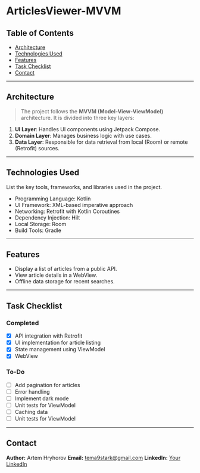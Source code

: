 # ArticlesViewer-MVVM

## Table of Contents
- [Architecture](#architecture)
- [Technologies Used](#technologies-used)
- [Features](#features)
- [Task Checklist](#task-checklist)
- [Contact](#contact)

---

## Architecture
> The project follows the **MVVM (Model-View-ViewModel)** architecture. It is divided into three key layers:
1. **UI Layer**: Handles UI components using Jetpack Compose.
2. **Domain Layer**: Manages business logic with use cases.
3. **Data Layer**: Responsible for data retrieval from local (Room) or remote (Retrofit) sources.

---

## Technologies Used
List the key tools, frameworks, and libraries used in the project.

- Programming Language: Kotlin
- UI Framework: XML-based imperative approach
- Networking: Retrofit with Kotlin Coroutines
- Dependency Injection: Hilt
- Local Storage: Room
- Build Tools: Gradle

---

## Features

- Display a list of articles from a public API.
- View article details in a WebView.
- Offline data storage for recent searches.

---

## Task Checklist

### Completed
- [x] API integration with Retrofit
- [x] UI implementation for article listing
- [x] State management using ViewModel
- [x] WebView

### To-Do
- [ ] Add pagination for articles
- [ ] Error handling
- [ ] Implement dark mode
- [ ] Unit tests for ViewModel
- [ ] Caching data
- [ ] Unit tests for ViewModel

---

## Contact

**Author:** Artem Hryhorov 
**Email:** tema9stark@gmail.com
**LinkedIn:** [Your LinkedIn](https://www.linkedin.com/in/artem-hryhorov-191568194/)
